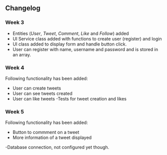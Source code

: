 ## Changelog

### Week 3

- Entities (*User*, *Tweet*, *Comment*, *Like* and *Follow*) added
- UI Service class added with functions to create user (register) and login
- UI class added to display form and handle button click. 
- User can register with name, username and password and is stored in an array. 


### Week 4
Following functionality has been added:
- User can create tweets
- User can see tweets created
- User can like tweets
-Tests for tweet creation and likes

### Week 5
Following functionality has been added:
- Button to commment on a tweet
- More information of a tweet displayed

-Database connection, not configured yet though.


